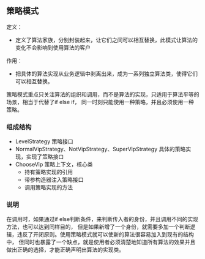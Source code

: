 ## 策略模式
定义：
- 定义了算法家族，分别封装起来，让它们之间可以相互替换，此模式让算法的变化不会影响到使用算法的客户

作用：
- 把具体的算法实现从业务逻辑中剥离出来，成为一系列独立算法类，使得它们可以相互替换。

策略模式重点只关注算法的组织和调用，而不是算法的实现，只适用于算法平等的场景，相当于代替了if else if，
同一时刻只能使用一种策略，并且必须使用一种策略。

### 组成结构
- LevelStrategy    策略接口
- NormalVipStrategy、NotVipStrategy、SuperVipStrategy    具体的策略实现，实现了策略接口
- ChooseVip    策略上下文，核心类
  - 持有策略实现的引用
  - 带参构造器注入策略接口
  - 调用策略实现的方法
  
### 说明
在调用时，如果通过if else判断条件，来判断传入者的身份，并且调用不同的实现方法，也可以达到同样目的，
但是如果新增了一个身份，就需要多加一个判断逻辑，违反了开闭原则。使用策略模式就可以使新的算法很容易加入到现有的结构中，
但同时也暴露了一个缺点，就是使用者必须清楚地知道所有算法的效果并且做出正确的选择，才能正确声明出算法的实现类。